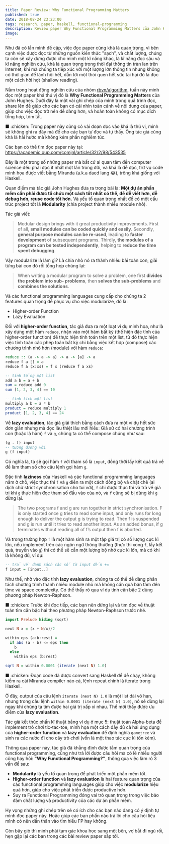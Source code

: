 ```yaml
---
title: Paper Review: Why Functional Programming Matters
published: true
date: 2018-08-24 23:23:00
tags: research, paper, haskell, functional-programming
description: Review paper Why Functional Programming Matters của John Hughes
image:
---
```


Như đã có lần mình đề cập, việc đọc paper cũng khá là quan trọng, vì bên cạnh việc được đọc từ những nguồn kiến thức "sạch", và chất lượng, chúng ta còn sẽ xây dựng được cho mình một kĩ năng khác, là kĩ năng đọc sâu và kĩ năng nghiên cứu, khá là quan trọng trong thời đại thông tin tràn lan trên Internet, khi mà chúng ta tiếp xúc với một lượng lớn thông tin nhưng không có thời gian để lãnh hội hết, dẫn tới một thói quen hết sức tai hại đó là đọc một cách hời hợt (shallow reading).

Nằm trong hoạt động nghiên cứu của nhóm [rbvn/algorithm](https://github.com/ruby-vietnam/hardcore-rule/tree/master/algorithms), tuần này mình đọc một paper khá thú vị đó là **Why Functional Programming Matters** của John Hughes. Dưới đây là một vài ghi chép của mình trong quá trình đọc, share lên để giúp cho các bạn có cái nhìn toàn cảnh về nội dung của paper, giúp cho việc đọc trở nên dễ dàng hơn, và hoàn toàn không có mục đích tổng hợp, tóm tắt.

<div class="mute">
■ :chicken: Trong paper này cũng có vài đoạn đọc vào khá là thú vị, mình sẽ không ghi ra đây mà để cho các bạn tự đọc và tự thấy. Ông tác giả cũng khá là hài hước mà không kém phần nghiêm túc.
</div>

Các bạn có thể tìm đọc paper này tại: https://academic.oup.com/comjnl/article/32/2/98/543535

Đây là một trong số những paper mà bất cứ ai quan tâm đến computer science đều phải đọc ít nhất một lần trong đời, và khá là dễ đọc, trừ vụ code minh họa được viết bằng Miranda (a.k.a daed lang :joy:), trông khá giống với Haskell.

Quan điểm mà tác giả John Hughes đưa ra trong bài là: **Một dự án phần mềm cần phải được tổ chức một cách tốt nhất có thể, để dễ viết hơn, dễ debug hơn, reuse code tốt hơn.** Và yếu tố quan trọng nhất để có một cấu trúc project tốt là **Modularity** (chia project thành nhiều module nhỏ).

Tác giả viết:

> Modular design brings with it great productivity improvements. First of all, **small modules can be coded quickly and easily**. Secondly, **general purpose modules can be re-used**, leading to **faster development** of subsequent programs. Thirdly, **the modules of a program can be tested independently**, helping to **reduce the time spent debugging**.

Vậy modularize là làm gì? Là chia nhỏ nó ra thành nhiều bài toán con, giải từng bài con đó rồi tổng hợp chúng lại:

> When writing a modular program to solve a problem, one first **divides the problem into sub- problems**, then **solves the sub-problems** and **combines the solutions**.

Và các functional programming languages cung cấp cho chúng ta 2 features quan trọng để phục vụ cho việc modularize, đó là:

- Higher-order Function
- Lazy Evaluation

Đối với **higher-order function**, tác giả đưa ra một loạt ví dụ minh họa, như là xây dựng một hàm `reduce`, nhận vào một hàm bất kỳ (thể hiện đặc tính của higher-order function) để thực hiện tính toán trên một list, từ đó thực hiện việc tính toán các phép toán bất kỳ chỉ bằng việc kết hợp (compose) các chương trình nhỏ hơn (module) với hàm `reduce`:

```haskell
reduce :: (a -> a -> a) -> a -> [a] -> a
reduce f a [] = a
reduce f a (x:xs) = f x (reduce f a xs)

-- tính tổng một list
add a b = a + b
sum = reduce add 0
sum [1, 2, 3, 4] == 10

-- tính tích một list
multiply a b = a * b
product = reduce multiply 1
product [1, 2, 3, 4] == 24
```

Về **lazy evaluation**, tác giả giải thích bằng cách đưa ra một ví dụ hết sức đơn giản nhưng mà đọc lâu thiệt lâu mới hiểu: Giả sử có hai chương trình con (hoặc là hàm) `f` và `g`, chúng ta có thể compose chúng như sau:

```haskell
(g . f) input
-- tương đương với
g (f input)
```

Có nghĩa là, ta sẽ gọi hàm `f` với tham số là `input`, đồng thời lấy kết quả trả về để làm tham số cho câu lệnh gọi hàm `g`.

Đặc tính **laziness** của Haskell và các functional programming languages nằm ở chỗ, việc thực thi `f` và `g` diễn ra một cách đồng bộ và chặt chẽ (ai dịch chữ strict synchronisation cho tui với), `f` chỉ được thực thi và trả về giá trị khi `g` thực hiện đọc tham số đầu vào của nó, và `f` cũng sẽ bị dừng khi `g` dừng lại.

> The two programs f and g are run together in strict synchronisation. F is only started once g tries to read some input, and only runs for long enough to deliver the output g is trying to read. Then f is suspended and g is run until it tries to read another input. As an added bonus, if g terminates without reading all of f’s output then f is aborted.

Và trong trường hợp `f` là một hàm sinh ra một tập giá trị có số lượng cực kì lớn, nếu implement trên các ngôn ngữ thông thường (thực thi xong `f`, lấy kết quả, truyền vào `g`) thì có thể sẽ cần một lượng bộ nhớ cực kì lớn, mà có khi là không đủ, ví dụ:

```haskell
-- trả về danh sách các số từ input đến +∞
f input = [input..]
```

Như thế, nhờ vào đặc tính **lazy evaluation**, chúng ta có thể dễ dàng phân tách chương trình thành nhiều module nhỏ mà không cần quá bận tâm đến time và space complexity. Có thể thấy rõ qua ví dụ tính căn bậc 2 dùng phương pháp Newton-Raphson.

<div class="mute">
■ :chicken: Trước khi đọc tiếp, các bạn nên dừng lại và tìm đọc về thuật toán tìm căn bậc hai theo phương pháp Newton-Raphson trước nhé.
</div>

```haskell
import Prelude hiding (sqrt)

next N x = (x + N/x)/2

within eps (a:b:rest) =
  if abs (a - b) <= eps then
    b
  else
    within eps (b:rest)

sqrt N = within 0.0001 (iterate (next N) 1.0)
```

<div class="mute">
■ :chicken: Đoạn code đã được convert sang Haskell để dễ chạy, không kiếm ra cái Miranda compiler nào cả, lệnh repeat chính là iterate trong Haskell.
</div>

Ở đây, output của câu lệnh `iterate (next N) 1.0` là một list dài vô hạn, nhưng trong câu lệnh `within 0.0001 (iterate (next N) 1.0)`, nó sẽ dừng lại ngay khi chúng ta tìm được hai giá trị xấp xỉ nhau. Thế mới thấy được ưu điểm của **lazy evaluation**.

Tác giả kết thúc phần kĩ thuật bằng ví dụ ở mục 5: thuật toán Alpha-beta để implement trò chơi tic-tac-toe, minh họa một cách đầy đủ cả hai ứng dụng của **higher-order function** và **lazy evaluation** để định nghĩa `gametree` và sinh ra các nước đi cho cây trò chơi (vốn là một thao tác cực kì tốn kém).

Thông qua paper này, tác giả đã khẳng định được tầm quan trọng của functional programming, cũng như trả lời được câu hỏi mà có lẽ nhiều người cũng hay hỏi: **"Why Functional Programming?"**, thông qua việc làm rõ 3 vấn đề sau:

- **Modularity** là yếu tố quan trọng để phát triển một phần mềm tốt.
- **Higher-order function** và **lazy evaluation** là hai feature quan trọng của các functional programming languages giúp cho việc **modularize** hiệu quả hơn, giúp cho việc phát triển được productive hơn.
- Suy ra Functional Programming đóng vai trò quan trọng trong việc bảo đảm chất lượng và productivity của các dự án phần mềm.

Hy vọng những ghi chép trên sẽ có ích cho các bạn nào đang có ý định tự mình đọc paper này. Hoặc giúp các bạn phần nào trả lời cho câu hỏi liệu mình có nên dấn thân vào tìm hiểu FP hay không.

Còn bây giờ thì mình phải tạm gác khoa học sang một bên, vợ bắt đi ngủ rồi, hẹn gặp lại các bạn trong các bài review paper sắp tới.
